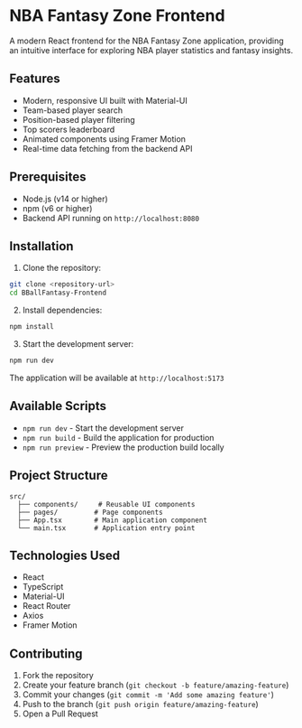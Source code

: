 # NBA Fantasy Zone Frontend

A modern React frontend for the NBA Fantasy Zone application, providing an intuitive interface for exploring NBA player statistics and fantasy insights.

## Features

- Modern, responsive UI built with Material-UI
- Team-based player search
- Position-based player filtering
- Top scorers leaderboard
- Animated components using Framer Motion
- Real-time data fetching from the backend API

## Prerequisites

- Node.js (v14 or higher)
- npm (v6 or higher)
- Backend API running on `http://localhost:8080`

## Installation

1. Clone the repository:
```bash
git clone <repository-url>
cd BBallFantasy-Frontend
```

2. Install dependencies:
```bash
npm install
```

3. Start the development server:
```bash
npm run dev
```

The application will be available at `http://localhost:5173`

## Available Scripts

- `npm run dev` - Start the development server
- `npm run build` - Build the application for production
- `npm run preview` - Preview the production build locally

## Project Structure

```
src/
  ├── components/     # Reusable UI components
  ├── pages/         # Page components
  ├── App.tsx        # Main application component
  └── main.tsx       # Application entry point
```

## Technologies Used

- React
- TypeScript
- Material-UI
- React Router
- Axios
- Framer Motion

## Contributing

1. Fork the repository
2. Create your feature branch (`git checkout -b feature/amazing-feature`)
3. Commit your changes (`git commit -m 'Add some amazing feature'`)
4. Push to the branch (`git push origin feature/amazing-feature`)
5. Open a Pull Request 